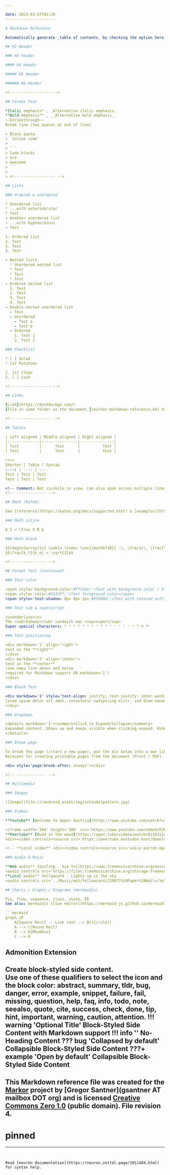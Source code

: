 ```yaml
---

date: 2023-03-27T02:29
----------------------

# Markdown Reference

Automatically generate _table of contents_ by checking the option here: `Settings > Format > Markdown`.

## H2 Header

### H3 header

#### H4 Header

##### H5 Header

###### H6 Header

<!-- --------------- -->

## Format Text

*Italic emphasis* , _Alternative italic emphasis_
**Bold emphasis** , __Alternative bold emphasis__
~~Strikethrough~~
Break line (two spaces at end of line)

> Block quote
> `Inline code`
>
> ```
> Code blocks
> are
> awesome
> ```
>
> <!-- --------------- -->

## Lists

### Ordered & unordered

* Unordered list
* ...with asterisk/star
* Test
- Another unordered list
- ...with hyphen/minus
- Test

1. Ordered list
2. Test
3. Test
4. Test

- Nested lists
  * Unordered nested list
  * Test
  * Test
  * Test
- Ordered nested list
  1. Test
  2. Test
  3. Test
  4. Test
- Double-nested unordered list
  - Test
  - Unordered
    - Test a
    - Test b
  - Ordered
    1. Test 1
    2. Test 2

### Checklist

* [ ] Salad
* [x] Potatoes

1. [x] Clean
2. [ ] Cook

<!-- --------------- -->

## Links

[Link](https://duckduckgo.com/)
[File in same folder as the document.](markor-markdown-reference.md) Use %20 for spaces!

<!-- --------------- -->

## Tables

| Left aligned | Middle aligned | Right aligned |
|:-------------|:--------------:|--------------:|
| Test         |      Test      |          Test |
| Test         |      Test      |          Test |

÷÷÷÷
Shorter | Table | Syntax
:---: | ---: | :---
Test | Test | Test
Test | Test | Test

<!-- Comment: Not visibile in view. Can also span across multiple lines. End with:-->
<!-- ------------- -->

## Math (KaTeX)

See [reference](https://katex.org/docs/supported.html) & [examples](https://github.com/waylonflinn/markdown-it-katex/blob/master/README.md). Enable by checking Math at `Settings > Markdown`.

### Math inline

$ I = \frac V R $

### Math block

$$\begin{array}{c} \nabla \times \vec{\mathbf{B}} -\, \frac1c\, \frac{\partial\vec{\mathbf{E}}}{\partial t} & = \frac{4\pi}{c}\vec{\mathbf{j}} \nabla \cdot \vec{\mathbf{E}} & = 4 \pi \rho \\ \nabla \times \vec{\mathbf{E}}\, +\, \frac1c\, \frac{\partial\vec{\mathbf{B}}}{\partial t} & = \vec{\mathbf{0}} \\ \nabla \cdot \vec{\mathbf{B}} & = 0 \end{array}$$
$$\frac{k_t}{k_e} = \sqrt{2}$$

<!-- ------------- -->

## Format Text (continued)

### Text color

<span style='background-color:#ffcb2e;'>Text with background color / highlight</span>
<span style='color:#3333ff;'>Text foreground color</span>
<span style='text-shadow: 0px 0px 2px #FF0000;'>Text with colored outline</span> / <span style='text-shadow: 0px 0px 2px #0000FF; color: white'>Text with colored outline</span>

### Text sub & superscript

<u>Underline</u>
The <sub>Subway</sub> sandwich was <sup>super</sup>
Super special characters: ⁰ ¹ ² ³ ⁴ ⁵ ⁶ ⁷ ⁸ ⁹ ⁺ ⁻ ⁼ ⁽ ⁾ ⁿ ™ ® ℠

### Text positioning

<div markdown='1' align='right'>
text on the **right**
</div>
<div markdown='1' align='center'>
text in the **center**  
(one empy line above and below  
required for Markdown support OR markdown='1')
</div>

### Block Text

<div markdown='1' style='text-align: justify; text-justify: inter-word;'>
lorem ipsum dolor sit amet, consetetur sadipscing elitr, sed diam nonumy eirmod tempor invidunt ut labore et dolore magna aliquyam erat, sed diam voluptua. At vero eos et accusam et justo duo dolores et ea rebum. 
</div>

### Dropdown

<details markdown='1'><summary>Click to Expand/Collapse</summary>
Expanded content. Shows up and keeps visible when clicking expand. Hide again by clicking the dropdown button again.
</details>

### Break page

To break the page (/start a new page), put the div below into a own line.
Relevant for creating printable pages from the document (Print / PDF).

<div style='page-break-after: always'></div>

<!-- ------------- -->

## Multimedia

### Images

![Image](file:///android_asset/img/schindelpattern.jpg)

### Videos

**Youtube** [Welcome to Upper Austria](https://www.youtube.com/watch?v=RJREFH7Lmm8)

<iframe width='360' height='200' src='https://www.youtube.com/embed/RJREFH7Lmm8'> </iframe>
**Peertube** [Road in the wood](https://open.tube/videos/watch/8116312a-dbbd-43a3-9260-9ea6367c72fc)
<div><video controls><source src='https://peertube.mastodon.host/download/videos/8116312a-dbbd-43a3-9260-9ea6367c72fc-480.mp4' </source></video></div>

<!-- **Local video** <div><video controls><source src='voice-parrot.mp4' </source></video></div> -->

### Audio & Music

**Web audio** [Guifrog - Xia Yu](https://www.freemusicarchive.org/music/Guifrog/Xia_Yu)
<audio controls src='https://files.freemusicarchive.org/storage-freemusicarchive-org/music/ccCommunity/Guifrog/Xia_Yu/Guifrog_-_Xia_Yu.mp3'></audio>
**Local audio** Yellowcard - Lights up in the sky
<audio controls src='../Music/mp3/Yellowcard/[2007]%20Paper%20Walls/Yellowcard%20-%2005%20-%20Light%20Up%20the%20Sky.mp3'></audio>

## Charts / Graphs / Diagrams (mermaidjs)

Pie, flow, sequence, class, state, ER  
See also: mermaidjs [live editor](https://mermaid-js.github.io/mermaid-live-editor/).

```mermaid
graph LR
    A[Square Rect] -- Link text --> B((Circle))
    A --> C(Round Rect)
    B --> D{Rhombus}
    C --> D
```

## Admonition Extension

Create block-styled side content.  
Use one of these qualifiers to select the icon and the block color: abstract, summary, tldr, bug, danger, error, example, snippet, failure, fail, missing, question, help, faq, info, todo, note, seealso, quote, cite, success, check, done, tip, hint, important, warning, caution, attention.
!!! warning 'Optional Title'
Block-Styled Side Content with **Markdown support**
!!! info ''
No-Heading Content
??? bug 'Collapsed by default'
Collapsible Block-Styled Side Content
???+ example 'Open by default'
Collapsible Block-Styled Side Content
-------------------------------------

This Markdown reference file was created for the [Markor](https://github.com/gsantner/markor) project by [Gregor Santner](gsantner AT mailbox DOT org) and is licensed [Creative Commons Zero 1.0](https://creativecommons.org/publicdomain/zero/1.0/legalcode) (public domain). File revision 4.
-------------------------------------------------------------------------------------------------------------------------------------------------------------------------------------------------------------------------------------------------------------------------------------------------

# pinned

---
```


Read [neuron documentation](https://neuron.zettel.page/2011404.html) for syntax help.

